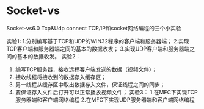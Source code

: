 # Socket-vs
Socket-vs6.0 Tcp&amp;Udp connect
TCP/IP和socket网络编程的三个小实验

实验1:
  1.分别编写基于TCP和UDP的WIN32程序的客户端和服务器端；
  2.实现TCP客户端和服务器端之间的基本的数据收发；
  3.实现UDP客户端和服务器端之间的基本的数据收发。
实验2：
  1. 编写TCP服务器，接收远程客户端发送的数据（视频文件）；
  2. 接收线程将接收到的数据存入缓存区；
  3. 另一线程从缓存区中取出数据存入文件，保证线程之间的同步；
  4. 要保证存入文件后打开可以正常播放视频文件；
 实验3：
  1.在MFC下实现TCP服务器端和客户端网络编程
  2.在MFC下实现UDP服务器端和客户端网络编程
